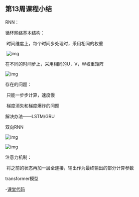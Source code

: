 ## 第13周课程小结

RNN：

循环网络基本结构：

​	时间维度上，每个时间步处理时，采用相同的权重

​	![img](https://qn-st0.yuketang.cn/Fi-RMxU-WmdnoJ7VV--V583OuZEy)

在不同的时间步上，采用相同的U，V，W权重矩阵

![img](https://qn-st0.yuketang.cn/Fk8Yysg3TotWnljT7Y1sVMxD9YPR)

存在的问题：

​	只能一步步计算，速度慢

​	梯度消失和梯度爆炸的问题

解决办法——LSTM/GRU

双向RNN

![img](https://qn-st0.yuketang.cn/Fs05ygcJuAxHqCOnkmukl4F5y26L)

![img](https://qn-st0.yuketang.cn/FpOkJ5s4i8K7gmHUI1NUa-sUnALO)





注意力机制：

​	将之前的状态再加一层全连接，输出作为最终输出的部分计算参数

transformer模型

-[课堂代码](https://github.com/Brickzhuantou/BDMI_learn/blob/main/practice_in_class/practice13.ipynb)

